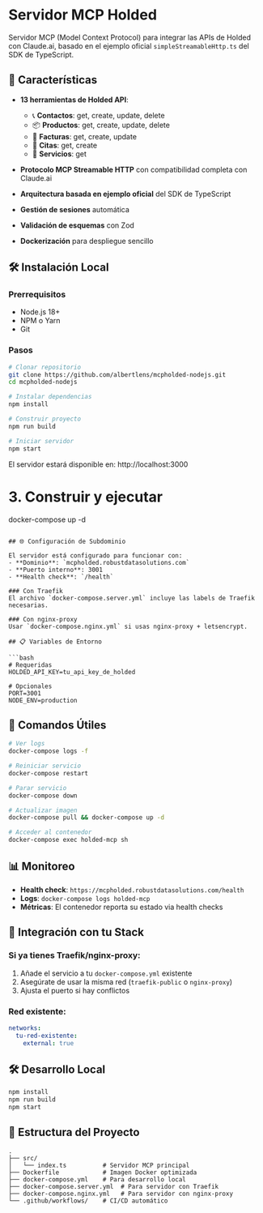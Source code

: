 # Servidor MCP Holded

Servidor MCP (Model Context Protocol) para integrar las APIs de Holded con Claude.ai, basado en el ejemplo oficial `simpleStreamableHttp.ts` del SDK de TypeScript.

## 🚀 Características

- **13 herramientas de Holded API**:
  - 📞 **Contactos**: get, create, update, delete
  - 📦 **Productos**: get, create, update, delete  
  - 🧾 **Facturas**: get, create, update
  - 📅 **Citas**: get, create
  - 🔧 **Servicios**: get

- **Protocolo MCP Streamable HTTP** con compatibilidad completa con Claude.ai
- **Arquitectura basada en ejemplo oficial** del SDK de TypeScript
- **Gestión de sesiones** automática
- **Validación de esquemas** con Zod
- **Dockerización** para despliegue sencillo

## 🛠 Instalación Local

### Prerrequisitos
- Node.js 18+
- NPM o Yarn
- Git

### Pasos
```bash
# Clonar repositorio
git clone https://github.com/albertlens/mcpholded-nodejs.git
cd mcpholded-nodejs

# Instalar dependencias
npm install

# Construir proyecto
npm run build

# Iniciar servidor
npm start
```

El servidor estará disponible en: http://localhost:3000

# 3. Construir y ejecutar
docker-compose up -d
```

## 🌐 Configuración de Subdominio

El servidor está configurado para funcionar con:
- **Dominio**: `mcpholded.robustdatasolutions.com`
- **Puerto interno**: 3001
- **Health check**: `/health`

### Con Traefik
El archivo `docker-compose.server.yml` incluye las labels de Traefik necesarias.

### Con nginx-proxy
Usar `docker-compose.nginx.yml` si usas nginx-proxy + letsencrypt.

## 📋 Variables de Entorno

```bash
# Requeridas
HOLDED_API_KEY=tu_api_key_de_holded

# Opcionales
PORT=3001
NODE_ENV=production
```

## 🔧 Comandos Útiles

```bash
# Ver logs
docker-compose logs -f

# Reiniciar servicio
docker-compose restart

# Parar servicio
docker-compose down

# Actualizar imagen
docker-compose pull && docker-compose up -d

# Acceder al contenedor
docker-compose exec holded-mcp sh
```

## 📊 Monitoreo

- **Health check**: `https://mcpholded.robustdatasolutions.com/health`
- **Logs**: `docker-compose logs holded-mcp`
- **Métricas**: El contenedor reporta su estado via health checks

## 🔧 Integración con tu Stack

### Si ya tienes Traefik/nginx-proxy:

1. Añade el servicio a tu `docker-compose.yml` existente
2. Asegúrate de usar la misma red (`traefik-public` o `nginx-proxy`)
3. Ajusta el puerto si hay conflictos

### Red existente:
```yaml
networks:
  tu-red-existente:
    external: true
```

## 🛠️ Desarrollo Local

```bash
npm install
npm run build
npm start
```

## 📁 Estructura del Proyecto

```
.
├── src/
│   └── index.ts          # Servidor MCP principal
├── Dockerfile            # Imagen Docker optimizada
├── docker-compose.yml    # Para desarrollo local
├── docker-compose.server.yml  # Para servidor con Traefik
├── docker-compose.nginx.yml   # Para servidor con nginx-proxy
└── .github/workflows/    # CI/CD automático
```
